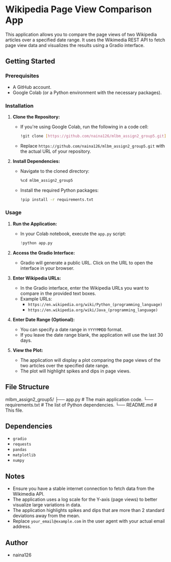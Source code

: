 # Wikipedia Page View Comparison App

This application allows you to compare the page views of two Wikipedia articles over a specified date range. It uses the Wikimedia REST API to fetch page view data and visualizes the results using a Gradio interface.

## Getting Started

### Prerequisites

* A GitHub account.
* Google Colab (or a Python environment with the necessary packages).

### Installation

1.  **Clone the Repository:**
    * If you're using Google Colab, run the following in a code cell:

        ```bash
        !git clone [https://github.com/naina126/mlbm_assign2_group5.git](https://github.com/naina126/mlbm_assign2_group5.git)
        ```

    * Replace `https://github.com/naina126/mlbm_assign2_group5.git` with the actual URL of your repository.

2.  **Install Dependencies:**
    * Navigate to the cloned directory:

        ```bash
        %cd mlbm_assign2_group5
        ```

    * Install the required Python packages:

        ```bash
        !pip install -r requirements.txt
        ```

### Usage

1.  **Run the Application:**
    * In your Colab notebook, execute the `app.py` script:

        ```python
        !python app.py
        ```

2.  **Access the Gradio Interface:**
    * Gradio will generate a public URL. Click on the URL to open the interface in your browser.

3.  **Enter Wikipedia URLs:**
    * In the Gradio interface, enter the Wikipedia URLs you want to compare in the provided text boxes.
    * Example URLs:
        * `https://en.wikipedia.org/wiki/Python_(programming_language)`
        * `https://en.wikipedia.org/wiki/Java_(programming_language)`

4.  **Enter Date Range (Optional):**
    * You can specify a date range in `YYYYMMDD` format.
    * If you leave the date range blank, the application will use the last 30 days.

5.  **View the Plot:**
    * The application will display a plot comparing the page views of the two articles over the specified date range.
    * The plot will highlight spikes and dips in page views.

## File Structure
mlbm_assign2_group5/
├── app.py           # The main application code.
└── requirements.txt # The list of Python dependencies.
└── README.md        # This file.

## Dependencies

* `gradio`
* `requests`
* `pandas`
* `matplotlib`
* `numpy`

## Notes

* Ensure you have a stable internet connection to fetch data from the Wikimedia API.
* The application uses a log scale for the Y-axis (page views) to better visualize large variations in data.
* The application highlights spikes and dips that are more than 2 standard deviations away from the mean.
* Replace `your_email@example.com` in the user agent with your actual email address.

## Author

* naina126
